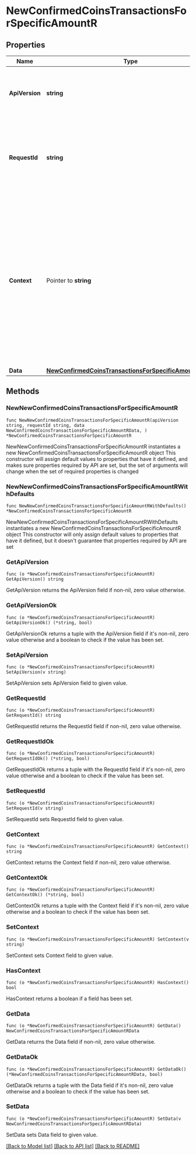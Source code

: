 # NewConfirmedCoinsTransactionsForSpecificAmountR

## Properties

Name | Type | Description | Notes
------------ | ------------- | ------------- | -------------
**ApiVersion** | **string** | Specifies the version of the API that incorporates this endpoint. | 
**RequestId** | **string** | Defines the ID of the request. The &#x60;requestId&#x60; is generated by Crypto APIs and it&#39;s unique for every request. | 
**Context** | Pointer to **string** | In batch situations the user can use the context to correlate responses with requests. This property is present regardless of whether the response was successful or returned as an error. &#x60;context&#x60; is specified by the user. | [optional] 
**Data** | [**NewConfirmedCoinsTransactionsForSpecificAmountRData**](NewConfirmedCoinsTransactionsForSpecificAmountRData.md) |  | 

## Methods

### NewNewConfirmedCoinsTransactionsForSpecificAmountR

`func NewNewConfirmedCoinsTransactionsForSpecificAmountR(apiVersion string, requestId string, data NewConfirmedCoinsTransactionsForSpecificAmountRData, ) *NewConfirmedCoinsTransactionsForSpecificAmountR`

NewNewConfirmedCoinsTransactionsForSpecificAmountR instantiates a new NewConfirmedCoinsTransactionsForSpecificAmountR object
This constructor will assign default values to properties that have it defined,
and makes sure properties required by API are set, but the set of arguments
will change when the set of required properties is changed

### NewNewConfirmedCoinsTransactionsForSpecificAmountRWithDefaults

`func NewNewConfirmedCoinsTransactionsForSpecificAmountRWithDefaults() *NewConfirmedCoinsTransactionsForSpecificAmountR`

NewNewConfirmedCoinsTransactionsForSpecificAmountRWithDefaults instantiates a new NewConfirmedCoinsTransactionsForSpecificAmountR object
This constructor will only assign default values to properties that have it defined,
but it doesn't guarantee that properties required by API are set

### GetApiVersion

`func (o *NewConfirmedCoinsTransactionsForSpecificAmountR) GetApiVersion() string`

GetApiVersion returns the ApiVersion field if non-nil, zero value otherwise.

### GetApiVersionOk

`func (o *NewConfirmedCoinsTransactionsForSpecificAmountR) GetApiVersionOk() (*string, bool)`

GetApiVersionOk returns a tuple with the ApiVersion field if it's non-nil, zero value otherwise
and a boolean to check if the value has been set.

### SetApiVersion

`func (o *NewConfirmedCoinsTransactionsForSpecificAmountR) SetApiVersion(v string)`

SetApiVersion sets ApiVersion field to given value.


### GetRequestId

`func (o *NewConfirmedCoinsTransactionsForSpecificAmountR) GetRequestId() string`

GetRequestId returns the RequestId field if non-nil, zero value otherwise.

### GetRequestIdOk

`func (o *NewConfirmedCoinsTransactionsForSpecificAmountR) GetRequestIdOk() (*string, bool)`

GetRequestIdOk returns a tuple with the RequestId field if it's non-nil, zero value otherwise
and a boolean to check if the value has been set.

### SetRequestId

`func (o *NewConfirmedCoinsTransactionsForSpecificAmountR) SetRequestId(v string)`

SetRequestId sets RequestId field to given value.


### GetContext

`func (o *NewConfirmedCoinsTransactionsForSpecificAmountR) GetContext() string`

GetContext returns the Context field if non-nil, zero value otherwise.

### GetContextOk

`func (o *NewConfirmedCoinsTransactionsForSpecificAmountR) GetContextOk() (*string, bool)`

GetContextOk returns a tuple with the Context field if it's non-nil, zero value otherwise
and a boolean to check if the value has been set.

### SetContext

`func (o *NewConfirmedCoinsTransactionsForSpecificAmountR) SetContext(v string)`

SetContext sets Context field to given value.

### HasContext

`func (o *NewConfirmedCoinsTransactionsForSpecificAmountR) HasContext() bool`

HasContext returns a boolean if a field has been set.

### GetData

`func (o *NewConfirmedCoinsTransactionsForSpecificAmountR) GetData() NewConfirmedCoinsTransactionsForSpecificAmountRData`

GetData returns the Data field if non-nil, zero value otherwise.

### GetDataOk

`func (o *NewConfirmedCoinsTransactionsForSpecificAmountR) GetDataOk() (*NewConfirmedCoinsTransactionsForSpecificAmountRData, bool)`

GetDataOk returns a tuple with the Data field if it's non-nil, zero value otherwise
and a boolean to check if the value has been set.

### SetData

`func (o *NewConfirmedCoinsTransactionsForSpecificAmountR) SetData(v NewConfirmedCoinsTransactionsForSpecificAmountRData)`

SetData sets Data field to given value.



[[Back to Model list]](../README.md#documentation-for-models) [[Back to API list]](../README.md#documentation-for-api-endpoints) [[Back to README]](../README.md)


